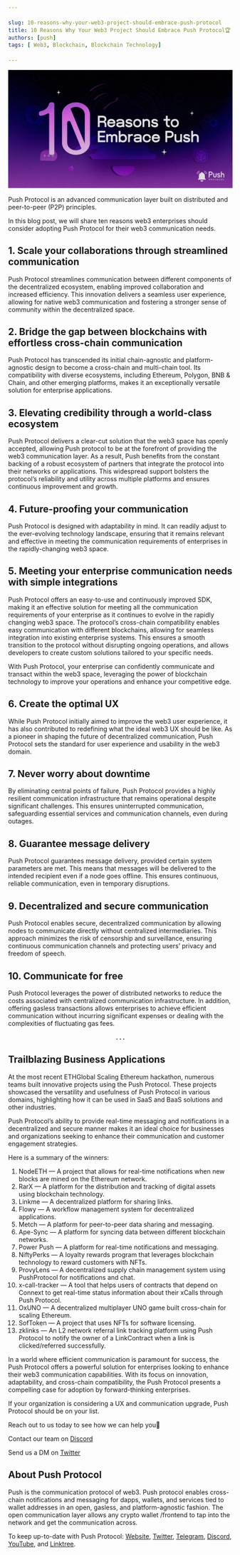```yaml
---

slug: 10-reasons-why-your-web3-project-should-embrace-push-protocol
title: 10 Reasons Why Your Web3 Project Should Embrace Push Protocol🏆
authors: [push]
tags: [ Web3, Blockchain, Blockchain Technology]

---
```


![Docusaurus Image](./cover-image.webp)

Push Protocol is an advanced communication layer built on distributed and peer-to-peer (P2P) principles.

In this blog post, we will share ten reasons web3 enterprises should consider adopting Push Protocol for their web3 communication needs.

## 1. Scale your collaborations through streamlined communication

Push Protocol streamlines communication between different components of the decentralized ecosystem, enabling improved collaboration and increased efficiency. This innovation delivers a seamless user experience, allowing for native web3 communication and fostering a stronger sense of community within the decentralized space.

## 2. Bridge the gap between blockchains with effortless cross-chain communication

Push Protocol has transcended its initial chain-agnostic and platform-agnostic design to become a cross-chain and multi-chain tool. Its compatibility with diverse ecosystems, including Ethereum, Polygon, BNB & Chain, and other emerging platforms, makes it an exceptionally versatile solution for enterprise applications.

## 3. Elevating credibility through a world-class ecosystem

Push Protocol delivers a clear-cut solution that the web3 space has openly accepted, allowing Push protocol to be at the forefront of providing the web3 communication layer. As a result, Push benefits from the constant backing of a robust ecosystem of partners that integrate the protocol into their networks or applications. This widespread support bolsters the protocol’s reliability and utility across multiple platforms and ensures continuous improvement and growth.

## 4. Future-proofing your communication

Push Protocol is designed with adaptability in mind. It can readily adjust to the ever-evolving technology landscape, ensuring that it remains relevant and effective in meeting the communication requirements of enterprises in the rapidly-changing web3 space.

## 5. Meeting your enterprise communication needs with simple integrations

Push Protocol offers an easy-to-use and continuously improved SDK, making it an effective solution for meeting all the communication requirements of your enterprise as it continues to evolve in the rapidly changing web3 space. The protocol’s cross-chain compatibility enables easy communication with different blockchains, allowing for seamless integration into existing enterprise systems. This ensures a smooth transition to the protocol without disrupting ongoing operations, and allows developers to create custom solutions tailored to your specific needs.

With Push Protocol, your enterprise can confidently communicate and transact within the web3 space, leveraging the power of blockchain technology to improve your operations and enhance your competitive edge.

## 6. Create the optimal UX

While Push Protocol initially aimed to improve the web3 user experience, it has also contributed to redefining what the ideal web3 UX should be like. As a pioneer in shaping the future of decentralized communication, Push Protocol sets the standard for user experience and usability in the web3 domain.

## 7. Never worry about downtime

By eliminating central points of failure, Push Protocol provides a highly resilient communication infrastructure that remains operational despite significant challenges. This ensures uninterrupted communication, safeguarding essential services and communication channels, even during outages.

## 8. Guarantee message delivery

Push Protocol guarantees message delivery, provided certain system parameters are met. This means that messages will be delivered to the intended recipient even if a node goes offline. This ensures continuous, reliable communication, even in temporary disruptions.

## 9. Decentralized and secure communication

Push Protocol enables secure, decentralized communication by allowing nodes to communicate directly without centralized intermediaries. This approach minimizes the risk of censorship and surveillance, ensuring continuous communication channels and protecting users’ privacy and freedom of speech.

## 10. Communicate for free

Push Protocol leverages the power of distributed networks to reduce the costs associated with centralized communication infrastructure. In addition, offering gasless transactions allows enterprises to achieve efficient communication without incurring significant expenses or dealing with the complexities of fluctuating gas fees.

<center><b>.   .   .</b></center>

## Trailblazing Business Applications

At the most recent ETHGlobal Scaling Ethereum hackathon, numerous teams built innovative projects using the Push Protocol. These projects showcased the versatility and usefulness of Push Protocol in various domains, highlighting how it can be used in SaaS and BaaS solutions and other industries.

Push Protocol’s ability to provide real-time messaging and notifications in a decentralized and secure manner makes it an ideal choice for businesses and organizations seeking to enhance their communication and customer engagement strategies.

Here is a summary of the winners:

1. NodeETH — A project that allows for real-time notifications when new blocks are mined on the Ethereum network.
2. RarX — A platform for the distribution and tracking of digital assets using blockchain technology.
3. Linkme — A decentralized platform for sharing links.
4. Flowy — A workflow management system for decentralized applications.
5. Metch — A platform for peer-to-peer data sharing and messaging.
6. Ape-Sync — A platform for syncing data between different blockchain networks.
7. Power Push — A platform for real-time notifications and messaging.
8. NiftyPerks — A loyalty rewards program that leverages blockchain technology to reward customers with NFTs.
9. ProvyLens — A decentralized supply chain management system using PushProtocol for notifications and chat.
10. x-call-tracker — A tool that helps users of contracts that depend on Connext to get real-time status information about their xCalls through Push Protocol.
11. OxUNO — A decentralized multiplayer UNO game built cross-chain for scaling Ethereum.
12. SofToken — A project that uses NFTs for software licensing.
13. zklinks — An L2 network referral link tracking platform using Push Protocol to notify the owner of a LinkContract when a link is clicked/referred successfully.

In a world where efficient communication is paramount for success, the Push Protocol offers a powerful solution for enterprises looking to enhance their web3 communication capabilities. With its focus on innovation, adaptability, and cross-chain compatibility, the Push Protocol presents a compelling case for adoption by forward-thinking enterprises.

If your organization is considering a UX and communication upgrade, Push Protocol should be on your list.

Reach out to us today to see how we can help you👋

Contact our team on [Discord](https://discord.gg/pushprotocol)

Send us a DM on [Twitter](https://twitter.com/pushprotocol)

## About Push Protocol

Push is the communication protocol of web3. Push protocol enables cross-chain notifications and messaging for dapps, wallets, and services tied to wallet addresses in an open, gasless, and platform-agnostic fashion. The open communication layer allows any crypto wallet /frontend to tap into the network and get the communication across.

To keep up-to-date with Push Protocol: [Website](https://push.org/), [Twitter](https://twitter.com/pushprotocol), [Telegram](https://t.me/epnsproject), [Discord](https://discord.gg/pushprotocol), [YouTube](https://www.youtube.com/c/EthereumPushNotificationService), and [Linktree](https://linktr.ee/pushprotocol).